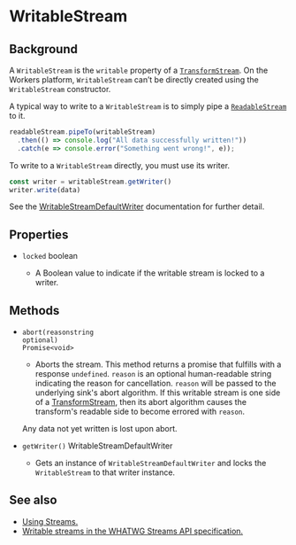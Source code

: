 
# WritableStream

## Background

A `WritableStream` is the `writable` property of a [`TransformStream`](/reference/streams/transformstream). On the Workers platform, `WritableStream` can’t be directly created using the `WritableStream` constructor.

A typical way to write to a `WritableStream` is to simply pipe a [`ReadableStream`](/reference/streams/readablestream) to it.

```javascript
readableStream.pipeTo(writableStream)
  .then(() => console.log("All data successfully written!"))
  .catch(e => console.error("Something went wrong!", e));
```

To write to a `WritableStream` directly, you must use its writer.

```javascript
const writer = writableStream.getWriter()
writer.write(data)
```

See the [WritableStreamDefaultWriter](/reference/streams/writablestreamdefaultwriter) documentation for further detail.

## Properties

<Definitions>

- `locked` <Type>boolean</Type>

  - A Boolean value to indicate if the writable stream is locked to a writer.

</Definitions>

## Methods

<Definitions>

- <Code>abort(reason<ParamType>string</ParamType> <PropMeta>optional</PropMeta>) <Type>Promise&lt;void></Type></Code>
  
  - Aborts the stream. This method returns a promise that fulfills with a response `undefined`. `reason` is an optional human-readable string indicating the reason for cancellation. `reason` will be passed to the underlying sink's abort algorithm. If this writable stream is one side of a [TransformStream](/reference/streams/transformstream), then its abort algorithm causes the transform's readable side to become errored with `reason`.

  <Aside type="warning" header="Warning">

  Any data not yet written is lost upon abort.

  </Aside>

- `getWriter()` <TypeLink href="/reference/streams/writablestreamdefaultwriter">WritableStreamDefaultWriter</TypeLink>
  
  - Gets an instance of `WritableStreamDefaultWriter` and locks the `WritableStream` to that writer instance.

</Definitions>

## See also

- [Using Streams.](/learning/using-streams)
- [Writable streams in the WHATWG Streams API specification.](https://streams.spec.whatwg.org/#ws-model)

